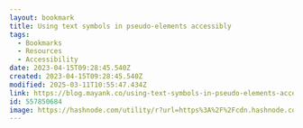 ```yaml
---
layout: bookmark
title: Using text symbols in pseudo-elements accessibly
tags:
  - Bookmarks
  - Resources
  - Accessibility
date: 2023-04-15T09:28:45.540Z
created: 2023-04-15T09:28:45.540Z
modified: 2025-03-11T10:55:47.434Z
link: https://blog.mayank.co/using-text-symbols-in-pseudo-elements-accessibly
id: 557850684
image: https://hashnode.com/utility/r?url=https%3A%2F%2Fcdn.hashnode.com%2Fres%2Fhashnode%2Fimage%2Fupload%2Fv1673047755421%2F340d5249-d18c-472d-b3d1-08d932b80c1c.png%3Fw%3D1200%26h%3D630%26fit%3Dcrop%26crop%3Dentropy%26auto%3Dcompress%2Cformat%26format%3Dwebp%26fm%3Dpng
---
```

